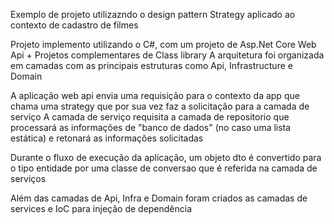 Exemplo de projeto utilizazndo o design pattern Strategy aplicado ao contexto de cadastro de filmes

Projeto implemento utilizando o C#, com um projeto de Asp.Net Core Web Api + Projetos complementares de Class library
A arquitetura foi organizada em camadas com as principais estruturas como Api, Infrastructure e Domain

A aplicação web api envia uma requisição para o contexto da app que chama uma strategy que por sua vez faz a solicitação para a camada de serviço
A camada de serviço requisita a camada de repositorio que processará as informações de "banco de dados" (no caso uma lista estática) e retonará as informações
solicitadas

Durante o fluxo de execução da aplicação, um objeto dto é convertido para o tipo entidade por uma classe de conversao que é referida na camada de serviços

Além das camadas de Api, Infra e Domain foram criados as camadas de services e IoC para injeção de dependência

